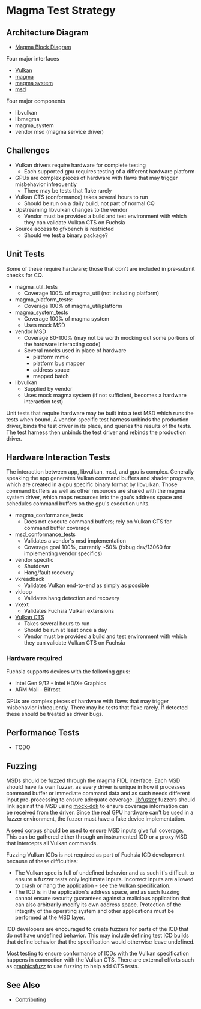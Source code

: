 Magma Test Strategy
===================

## Architecture Diagram

* [Magma Block Diagram](/docs/development/graphics/magma/block_diagram.svg)

Four major interfaces

* [Vulkan](https://www.khronos.org/vulkan)
* [magma](/src/graphics/lib/magma/include/magma/magma.h)
* [magma system](/src/graphics/lib/magma/src/magma_util/platform/platform_connection.h)
* [msd](/src/graphics/lib/magma/include/msd/msd.h)

Four major components

* libvulkan
* libmagma
* magma_system
* vendor msd (magma service driver)

## Challenges

* Vulkan drivers require hardware for complete testing
    * Each supported gpu requires testing of a different hardware platform
* GPUs are complex pieces of hardware with flaws that may trigger misbehavior infrequently
    * There may be tests that flake rarely
* Vulkan CTS (conformance) takes several hours to run
    * Should be run on a daily build, not part of normal CQ
* Upstreaming libvulkan changes to the vendor
    * Vendor must be provided a build and test environment with which they can validate Vulkan CTS on Fuchsia
* Source access to gfxbench is restricted
    * Should we test a binary package?

## Unit Tests

Some of these require hardware; those that don't are included in pre-submit checks for CQ.

* magma_util_tests
    * Coverage 100% of magma_util (not including platform)
* magma_platform_tests:
    * Coverage 100% of magma_util/platform
* magma_system_tests
    * Coverage 100% of magma system
    * Uses mock MSD
* vendor MSD
    * Coverage 80-100% (may not be worth mocking out some portions of the hardware interacting code)
    * Several mocks used in place of hardware
        * platform mmio
        * platform bus mapper
        * address space
        * mapped batch
* libvulkan
    * Supplied by vendor
    * Uses mock magma system (if not sufficient, becomes a hardware interaction test)

Unit tests that require hardware may be built into a test MSD which runs the
tests when bound. A vendor-specific test harness unbinds the production driver,
binds the test driver in its place, and queries the results of the tests. The
test harness then unbinds the test driver and rebinds the production driver.

## Hardware Interaction Tests

The interaction between app, libvulkan, msd, and gpu is complex.  Generally speaking the app generates Vulkan command buffers and shader programs, which are created in a gpu specific binary format by libvulkan.
Those command buffers as well as other resources are shared with the magma system driver, which maps resources into the gpu's address space and schedules command buffers on the gpu's execution units.

* magma_conformance_tests
    * Does not execute command buffers; rely on Vulkan CTS for command buffer coverage
* msd_conformance_tests
    * Validates a vendor's msd implementation
    * Coverage goal 100%, currently ~50% (fxbug.dev/13060 for implementing vendor specifics)
* vendor specific
    * Shutdown
    * Hang/fault recovery
* vkreadback
    * Validates Vulkan end-to-end as simply as possible
* vkloop
    * Validates hang detection and recovery
* vkext
    * Validates Fuchsia Vulkan extensions
* [Vulkan CTS](https://github.com/KhronosGroup/VK-GL-CTS)
    * Takes several hours to run
    * Should be run at least once a day
    * Vendor must be provided a build and test environment with which they can validate Vulkan CTS on Fuchsia

### Hardware required

Fuchsia supports devices with the following gpus:

* Intel Gen 9/12 - Intel HD/Xe Graphics
* ARM Mali - Bifrost

GPUs are complex pieces of hardware with flaws that may trigger misbehavior infrequently. There may be tests that flake rarely.  If detected these should be treated as driver bugs.

## Performance Tests

* TODO

## Fuzzing

MSDs should be fuzzed through the magma FIDL interface. Each MSD should have
its own fuzzer, as every driver is unique in how it processes command buffer
or immediate command data and as such needs different input pre-processing to
ensure adequate coverage. [libfuzzer][libfuzzer] fuzzers should link against
the MSD using [mock-ddk][mock-ddk] to ensure coverage information can be
received from the driver. Since the real GPU hardware can't be used in a
fuzzer environment, the fuzzer must have a fake device implementation.

A [seed corpus][seedcorpus] should be used to ensure MSD inputs give full
coverage. This can be gathered either through an instrumented ICD or a
proxy MSD that intercepts all Vulkan commands.

Fuzzing Vulkan ICDs is not required as part of Fuchsia ICD development
because of these difficulties:

* The Vulkan spec is full of undefined behavior and as such it's difficult to
  ensure a fuzzer tests only legitimate inputs. Incorrect inputs are allowed
  to crash or hang the application - see [the Vulkan specification][vulkanerrors].
* The ICD is in the application's address space, and as such fuzzing cannot
  ensure security guarantees against a malicious application that can also
  arbitrarily modify its own address space. Protection of the integrity of
  the operating system and other applications must be performed at the MSD
  layer.

ICD developers are encouraged to create fuzzers for parts of the ICD that do
not have undefined behavior. This may include defining test ICD builds that
define behavior that the specification would otherwise leave undefined.

Most testing to ensure conformance of ICDs with the Vulkan specification
happens in connection with the Vulkan CTS. There are external efforts such as
[graphicsfuzz][graphicsfuzz] to use fuzzing to help add CTS tests.

## See Also
* [Contributing](contributing.md)

[graphicsfuzz]: https://github.com/google/graphicsfuzz
[mock-ddk]: /src/devices/testing/mock-ddk
[libfuzzer]: /docs/development/testing/fuzzing/write-a-fuzzer.md
[seedcorpus]: /docs/development/testing/fuzzing/improve-a-fuzzer.md#measure_code_coverage
[vulkanerrors]: https://www.khronos.org/registry/vulkan/specs/1.1-extensions/html/vkspec.html#fundamentals-errors

